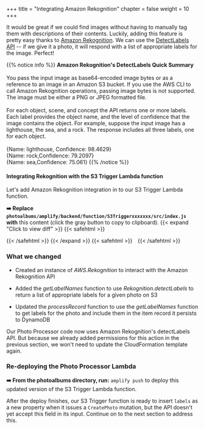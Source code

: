 +++
title = "Integrating Amazon Rekognition"
chapter = false
weight = 10
+++

It would be great if we could find images without having to manually tag them with descriptions of their contents. Luckily, adding this feature is pretty easy thanks to [Amazon Rekognition](https://aws.amazon.com/rekognition/image-features/). We can use the [DetectLabels API](https://docs.aws.amazon.com/rekognition/latest/dg/API_DetectLabels.html) -- if we give it a photo, it will respond with a list of appropriate labels for the image. Perfect!

{{% notice info %}}
**Amazon Rekognition's DetectLabels Quick Summary**
<br/><br/>
You pass the input image as base64-encoded image bytes or as a reference to an image in an Amazon S3 bucket. If you use the AWS CLI to call Amazon Rekognition operations, passing image bytes is not supported. The image must be either a PNG or JPEG formatted file.
<br/><br/>
For each object, scene, and concept the API returns one or more labels. Each label provides the object name, and the level of confidence that the image contains the object. For example, suppose the input image has a lighthouse, the sea, and a rock. The response includes all three labels, one for each object.
<br/><br/>
{Name: lighthouse, Confidence: 98.4629}
<br/>
{Name: rock,Confidence: 79.2097}
<br/>
{Name: sea,Confidence: 75.061}
{{% /notice %}}


#### Integrating Rekognition with the S3 Trigger Lambda function

Let's add Amazon Rekognition integration in to our S3 Trigger Lambda function.

**➡️ Replace `photoalbums/amplify/backend/function/S3Triggerxxxxxxx/src/index.js` with** <span class="clipBtn clipboard" data-clipboard-target="#ida8e8e30858c8fb9c532fe80c910f22b895778561photoalbumsamplifybackendfunctionS3Triggerb18990d7srcindexjs">this content</span> (click the gray button to copy to clipboard). 
{{< expand "Click to view diff" >}} {{< safehtml >}}
<div id="diff-ida8e8e30858c8fb9c532fe80c910f22b895778561photoalbumsamplifybackendfunctionS3Triggerb18990d7srcindexjs"></div> <script type="text/template" data-diff-for="diff-ida8e8e30858c8fb9c532fe80c910f22b895778561photoalbumsamplifybackendfunctionS3Triggerb18990d7srcindexjs">commit a8e8e30858c8fb9c532fe80c910f22b895778561
Author: Gabe Hollombe <gabe@avantbard.com>
Date:   Fri Feb 7 16:24:24 2020 +0800

    add rekognition to s3 trigger lambda

diff --git a/photoalbums/amplify/backend/function/S3Triggerb18990d7/src/index.js b/photoalbums/amplify/backend/function/S3Triggerb18990d7/src/index.js
index 796f049..e45879e 100644
--- a/photoalbums/amplify/backend/function/S3Triggerb18990d7/src/index.js
+++ b/photoalbums/amplify/backend/function/S3Triggerb18990d7/src/index.js
@@ -11,6 +11,7 @@ require('es6-promise').polyfill();
 require('isomorphic-fetch');
 const AWS = require('aws-sdk');
 const S3 = new AWS.S3({ signatureVersion: 'v4' });
+const Rekognition = new AWS.Rekognition();
 const AUTH_TYPE = require('aws-appsync').AUTH_TYPE;
 const AWSAppSyncClient = require('aws-appsync').default;
 const uuidv4 = require('uuid/v4');
@@ -30,6 +31,21 @@ const THUMBNAIL_HEIGHT = parseInt(process.env.THUMBNAIL_HEIGHT || 80, 10);
 
 let client = null
 
+async function getLabelNames(bucketName, key) {
+  let params = {
+    Image: {
+      S3Object: {
+        Bucket: bucketName, 
+        Name: key
+      }
+    }, 
+    MaxLabels: 50, 
+    MinConfidence: 70
+  };
+  const detectionResult = await Rekognition.detectLabels(params).promise();
+  const labelNames = detectionResult.Labels.map((l) => l.Name.toLowerCase()); 
+  return labelNames;
+}
 
 async function storePhotoInfo(item) {
   console.log('storePhotoItem', JSON.stringify(item))
@@ -144,12 +160,15 @@ async function processRecord(record) {
   console.log('resize')
 	const sizes = await resize(originalPhoto.Body, bucketName, key);    
   console.log('sizes', JSON.stringify(sizes))
+  const labelNames = await getLabelNames(bucketName, sizes.fullsize.key);
+  console.log(labelNames, labelNames)
 	const id = uuidv4();
 	const item = {
 		id: id,
 		owner: metadata.owner,
 		albumId: metadata.albumid,
     bucket: bucketName,
+    labels: labelNames,
     thumbnail: {
       width: sizes.thumbnail.width,
       height: sizes.thumbnail.height, 
</script>
{{< /safehtml >}} {{< /expand >}}
{{< safehtml >}}
<textarea id="ida8e8e30858c8fb9c532fe80c910f22b895778561photoalbumsamplifybackendfunctionS3Triggerb18990d7srcindexjs" style="position: relative; left: -1000px; width: 1px; height: 1px;">/* Amplify Params - DO NOT EDIT
You can access the following resource attributes as environment variables from your Lambda function
var environment = process.env.ENV
var region = process.env.REGION
var apiPhotoalbumsGraphQLAPIIdOutput = process.env.API_PHOTOALBUMS_GRAPHQLAPIIDOUTPUT
var apiPhotoalbumsGraphQLAPIEndpointOutput = process.env.API_PHOTOALBUMS_GRAPHQLAPIENDPOINTOUTPUT

Amplify Params - DO NOT EDIT */// eslint-disable-next-line

require('es6-promise').polyfill();
require('isomorphic-fetch');
const AWS = require('aws-sdk');
const S3 = new AWS.S3({ signatureVersion: 'v4' });
const Rekognition = new AWS.Rekognition();
const AUTH_TYPE = require('aws-appsync').AUTH_TYPE;
const AWSAppSyncClient = require('aws-appsync').default;
const uuidv4 = require('uuid/v4');
const gql = require('graphql-tag');

/*
Note: Sharp requires native extensions to be installed in a way that is compatible
with Amazon Linux (in order to run successfully in a Lambda execution environment).

If you're not working in Cloud9, you can follow the instructions on http://sharp.pixelplumbing.com/en/stable/install/#aws-lambda how to install the module and native dependencies.
*/
const Sharp = require('sharp');

// We'll expect these environment variables to be defined when the Lambda function is deployed
const THUMBNAIL_WIDTH = parseInt(process.env.THUMBNAIL_WIDTH || 80, 10);
const THUMBNAIL_HEIGHT = parseInt(process.env.THUMBNAIL_HEIGHT || 80, 10);

let client = null

async function getLabelNames(bucketName, key) {
  let params = {
    Image: {
      S3Object: {
        Bucket: bucketName, 
        Name: key
      }
    }, 
    MaxLabels: 50, 
    MinConfidence: 70
  };
  const detectionResult = await Rekognition.detectLabels(params).promise();
  const labelNames = detectionResult.Labels.map((l) => l.Name.toLowerCase()); 
  return labelNames;
}

async function storePhotoInfo(item) {
  console.log('storePhotoItem', JSON.stringify(item))
  const createPhoto = gql`
    mutation CreatePhoto(
      $input: CreatePhotoInput!
      $condition: ModelPhotoConditionInput
    ) {
      createPhoto(input: $input, condition: $condition) {
        id
        albumId
        owner
        bucket
        fullsize {
          key
          width
          height
        }
        thumbnail {
          key
          width
          height
        }
        album {
          id
          name
          owner
        }
      }
    }
  `;

  console.log('trying to createphoto with input', JSON.stringify(item))
	const result = await client.mutate({ 
      mutation: createPhoto,
      variables: { input: item },
      fetchPolicy: 'no-cache'
    })

  console.log('result', JSON.stringify(result))
  return result
  }

function thumbnailKey(keyPrefix, filename) {
	return `${keyPrefix}/resized/${filename}`;
}

function fullsizeKey(keyPrefix, filename) {
	return `${keyPrefix}/fullsize/${filename}`;
}

function makeThumbnail(photo) {
	return Sharp(photo).resize(THUMBNAIL_WIDTH, THUMBNAIL_HEIGHT).toBuffer();
}

async function resize(photoBody, bucketName, key) {
  const keyPrefix = key.substr(0, key.indexOf('/upload/'))
  const originalPhotoName = key.substr(key.lastIndexOf('/') + 1)
  const originalPhotoDimensions = await Sharp(photoBody).metadata();
  
  const thumbnail = await makeThumbnail(photoBody);

	await Promise.all([
		S3.putObject({
			Body: thumbnail,
			Bucket: bucketName,
			Key: thumbnailKey(keyPrefix, originalPhotoName),
		}).promise(),

		S3.copyObject({
			Bucket: bucketName,
			CopySource: bucketName + '/' + key,
			Key: fullsizeKey(keyPrefix, originalPhotoName),
		}).promise(),
	]);

	await S3.deleteObject({
		Bucket: bucketName,
		Key: key
	}).promise();

	return {
		photoId: originalPhotoName,
		
		thumbnail: {
			key: thumbnailKey(keyPrefix, originalPhotoName),
			width: THUMBNAIL_WIDTH,
			height: THUMBNAIL_HEIGHT
		},

		fullsize: {
			key: fullsizeKey(keyPrefix, originalPhotoName),
			width: originalPhotoDimensions.width,
			height: originalPhotoDimensions.height
		}
	};
};

async function processRecord(record) {
	const bucketName = record.s3.bucket.name;
  const key = decodeURIComponent(record.s3.object.key.replace(/\+/g, " "));

  console.log('processRecord', JSON.stringify(record))

  if (record.eventName !== "ObjectCreated:Put") { console.log('Is not a new file'); return; }
  if (! key.includes('upload/')) { console.log('Does not look like an upload from user'); return; }

  const originalPhoto = await S3.getObject({ Bucket: bucketName, Key: key }).promise()
  
	const metadata = originalPhoto.Metadata
  console.log('metadata', JSON.stringify(metadata))
  console.log('resize')
	const sizes = await resize(originalPhoto.Body, bucketName, key);    
  console.log('sizes', JSON.stringify(sizes))
  const labelNames = await getLabelNames(bucketName, sizes.fullsize.key);
  console.log(labelNames, labelNames)
	const id = uuidv4();
	const item = {
		id: id,
		owner: metadata.owner,
		albumId: metadata.albumid,
    bucket: bucketName,
    labels: labelNames,
    thumbnail: {
      width: sizes.thumbnail.width,
      height: sizes.thumbnail.height, 
      key: sizes.thumbnail.key,
    },
    fullsize: {
      width: sizes.fullsize.width,
      height: sizes.fullsize.height,
      key: sizes.fullsize.key,
    }
  }

  console.log(JSON.stringify(metadata), JSON.stringify(sizes), JSON.stringify(item))
	await storePhotoInfo(item);
}


exports.handler = async (event, context, callback) => {
  console.log('Received S3 event:', JSON.stringify(event, null, 2));

  client = new AWSAppSyncClient({
    url: process.env.API_PHOTOALBUMS_GRAPHQLAPIENDPOINTOUTPUT,
    region: process.env.REGION,
    auth: {
      type: AUTH_TYPE.AWS_IAM,
      credentials: AWS.config.credentials
    },
    disableOffline: true
  });
 
	try {
		event.Records.forEach(processRecord);
		callback(null, { status: 'Photo Processed' });
	}
	catch (err) {
		console.error(err);
		callback(err);
	}
};

</textarea>
{{< /safehtml >}}

### What we changed
- Created an instance of *AWS.Rekognition* to interact with the Amazon Rekognition API

- Added the *getLabelNames* function to use *Rekognition.detectLabels* to return a list of appropriate labels for a given photo on S3

- Updated the *processRecord* function to use the *getLabelNames* function to get labels for the photo and include them in the item record it persists to DynamoDB

Our Photo Processor code now uses Amazon Rekognition's detectLabels API. But because we already added permissions for this action in the previous section, we won't need to update the CloudFormation template again.


### Re-deploying the Photo Processor Lambda

**➡️ From the photoalbums directory, run:** `amplify push` to deploy this updated version of the S3 Trigger Lambda function.

After the deploy finishes, our S3 Trigger function is ready to insert `labels` as a new property when it issues a `CreatePhoto` mutation, but the API doesn't yet accept this field in its input. Continue on to the next section to address this.
